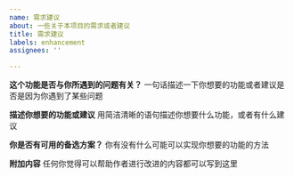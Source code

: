 ```yaml
---
name: 需求建议
about: 一些关于本项目的需求或者建议
title: 需求建议
labels: enhancement
assignees: ''

---
```


**这个功能是否与你所遇到的问题有关？**
一句话描述一下你想要的功能或者建议是否是因为你遇到了某些问题

**描述你想要的功能或建议**
用简洁清晰的语句描述你想要什么功能，或者有什么建议

**你是否有可用的备选方案？**
你有没有什么可能可以实现你想要的功能的方法

**附加内容**
任何你觉得可以帮助作者进行改进的内容都可以写到这里
